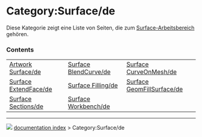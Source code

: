 # Category:Surface/de
Diese Kategorie zeigt eine Liste von Seiten, die zum [Surface-Arbeitsbereich](Surface_Workbench/de.md) gehören.

### Contents

|     |     |     |
| --- | --- | --- |
| [Artwork Surface/de](Artwork_Surface/de.md) | [Surface BlendCurve/de](Surface_BlendCurve/de.md) | [Surface CurveOnMesh/de](Surface_CurveOnMesh/de.md) |
| [Surface ExtendFace/de](Surface_ExtendFace/de.md) | [Surface Filling/de](Surface_Filling/de.md) | [Surface GeomFillSurface/de](Surface_GeomFillSurface/de.md) |
| [Surface Sections/de](Surface_Sections/de.md) | [Surface Workbench/de](Surface_Workbench/de.md) |



---
![](images/Button_right.svg) [documentation index](../README.md) > Category:Surface/de

